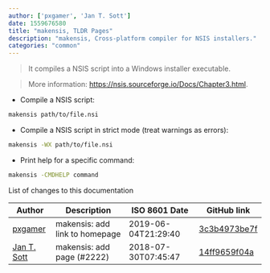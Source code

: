 ```yaml
---
author: ['pxgamer', 'Jan T. Sott']
date: 1559676580
title: "makensis, TLDR Pages"
description: "makensis, Cross-platform compiler for NSIS installers."
categories: "common"
---
```

> It compiles a NSIS script into a Windows installer executable.

> More information: <https://nsis.sourceforge.io/Docs/Chapter3.html>.

- Compile a NSIS script:

```bash
makensis path/to/file.nsi
```

- Compile a NSIS script in strict mode (treat warnings as errors):

```bash
makensis -WX path/to/file.nsi
```

- Print help for a specific command:

```bash
makensis -CMDHELP command
```
List of changes to this documentation


Author | Description | ISO 8601 Date | GitHub link
------|-----|-----|-----
[pxgamer](mailto:owzie123@gmail.com) | makensis: add link to homepage | 2019-06-04T21:29:40 | [3c3b4973be7f](https://github.com/tldr-pages/tldr/commit/3c3b4973be7f836f1f706f900d782ac868ffedcc)
[Jan T. Sott](mailto:jan@idleberg.com) | makensis: add page (#2222) | 2018-07-30T07:45:47 | [14ff9659f04a](https://github.com/tldr-pages/tldr/commit/14ff9659f04a0cb09e10a467bf32f022889f5443)

